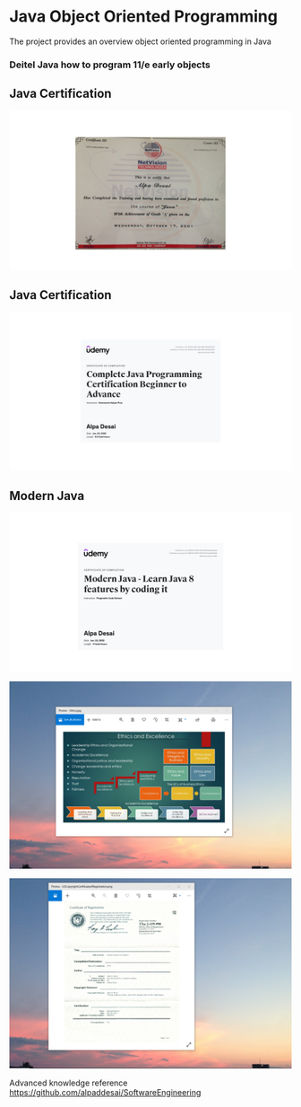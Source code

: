 # Java Object Oriented Programming

The project provides an overview object oriented programming in Java

### Deitel Java how to program 11/e early objects

## Java Certification
![image](Java.jpg)

## Java Certification 
![image](ProgramminginJava.jpg)

## Modern Java
![image](ModernJava.jpg)

![image](EthicsandExcellence.png)

![image](USCopyrightCertificate.png)

Advanced knowledge reference https://github.com/alpaddesai/SoftwareEngineering
